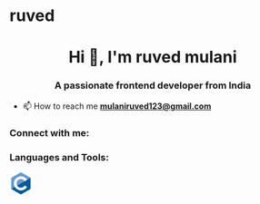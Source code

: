 # ruved
<h1 align="center">Hi 👋, I'm ruved mulani</h1>
<h3 align="center">A passionate frontend developer from India</h3>

- 📫 How to reach me **mulaniruved123@gmail.com**

<h3 align="left">Connect with me:</h3>
<p align="left">
</p>

<h3 align="left">Languages and Tools:</h3>
<p align="left"> <a href="https://www.cprogramming.com/" target="_blank" rel="noreferrer"> <img src="https://raw.githubusercontent.com/devicons/devicon/master/icons/c/c-original.svg" alt="c" width="40" height="40"/> </a> </p>
